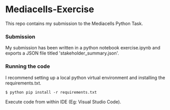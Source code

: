 # Mediacells-Exercise

This repo contains my submission to the Mediacells Python Task.

### Submission 

My submission has been written in a python notebook exercise.ipynb and exports a JSON file titled 'stakeholder_summary.json'.

### Running the code
I recommend setting up a local python virtual environment and installing the requirements.txt.
```
$ python pip install -r requirements.txt
```
Execute code from within IDE (Eg: Visual Studio Code).




